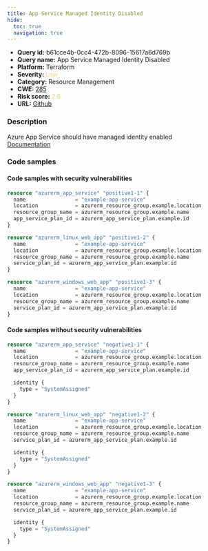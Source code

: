 ```yaml
---
title: App Service Managed Identity Disabled
hide:
  toc: true
  navigation: true
---
```


<style>
  .highlight .hll {
    background-color: #ff171742;
  }
  .md-content {
    max-width: 1100px;
    margin: 0 auto;
  }
</style>

-   **Query id:** b61cce4b-0cc4-472b-8096-15617a6d769b
-   **Query name:** App Service Managed Identity Disabled
-   **Platform:** Terraform
-   **Severity:** <span style="color:#edd57e">Low</span>
-   **Category:** Resource Management
-   **CWE:** <a href="https://cwe.mitre.org/data/definitions/285.html" onclick="newWindowOpenerSafe(event, 'https://cwe.mitre.org/data/definitions/285.html')">285</a>
-   **Risk score:** <span style="color:#edd57e">2.6</span>
-   **URL:** [Github](https://github.com/Checkmarx/kics/tree/master/assets/queries/terraform/azure/app_service_managed_identity_disabled)

### Description
Azure App Service should have managed identity enabled<br>
[Documentation](https://registry.terraform.io/providers/hashicorp/azurerm/latest/docs/resources/app_service#identity)

### Code samples
#### Code samples with security vulnerabilities
```tf title="Positive test num. 1 - tf file" hl_lines="8 1 15"
resource "azurerm_app_service" "positive1-1" {
  name                = "example-app-service"
  location            = azurerm_resource_group.example.location
  resource_group_name = azurerm_resource_group.example.name
  app_service_plan_id = azurerm_app_service_plan.example.id
}

resource "azurerm_linux_web_app" "positive1-2" {
  name                = "example-app-service"
  location            = azurerm_resource_group.example.location
  resource_group_name = azurerm_resource_group.example.name
  service_plan_id = azurerm_app_service_plan.example.id
}

resource "azurerm_windows_web_app" "positive1-3" {
  name                = "example-app-service"
  location            = azurerm_resource_group.example.location
  resource_group_name = azurerm_resource_group.example.name
  service_plan_id = azurerm_app_service_plan.example.id
}

```


#### Code samples without security vulnerabilities
```tf title="Negative test num. 1 - tf file"
resource "azurerm_app_service" "negative1-1" {
  name                = "example-app-service"
  location            = azurerm_resource_group.example.location
  resource_group_name = azurerm_resource_group.example.name
  app_service_plan_id = azurerm_app_service_plan.example.id

  identity {
    type = "SystemAssigned"
  }
}

resource "azurerm_linux_web_app" "negative1-2" {
  name                = "example-app-service"
  location            = azurerm_resource_group.example.location
  resource_group_name = azurerm_resource_group.example.name
  service_plan_id = azurerm_app_service_plan.example.id

  identity {
    type = "SystemAssigned"
  }
}

resource "azurerm_windows_web_app" "negative1-3" {
  name                = "example-app-service"
  location            = azurerm_resource_group.example.location
  resource_group_name = azurerm_resource_group.example.name
  service_plan_id = azurerm_app_service_plan.example.id

  identity {
    type = "SystemAssigned"
  }
}
```

